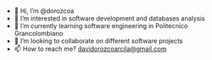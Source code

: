 - 👋 Hi, I’m @dorozcoa
- 👀 I’m interested in software development and databases analysis
- 🌱 I’m currently learning software engineering in Politecnico Grancolombiano
- 💞️ I’m looking to collaborate on different software projects
- 📫 How to reach me? davidorozcoarcila@gmail.com

<!---
dorozcoa/dorozcoa is a ✨ special ✨ repository because its `README.md` (this file) appears on your GitHub profile.
You can click the Preview link to take a look at your changes.
--->
